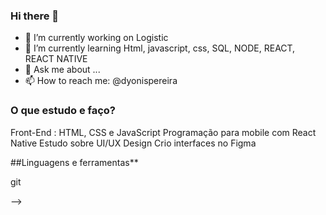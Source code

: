 ### Hi there 👋



- 🔭 I’m currently working on Logistic
- 🌱 I’m currently learning Html, javascript, css, SQL, NODE, REACT, REACT NATIVE
- 💬 Ask me about ...
- 📫 How to reach me: @dyonispereira

### O que estudo e faço?

Front-End : HTML, CSS e JavaScript
Programação para mobile com React Native
Estudo sobre UI/UX Design
Crio interfaces no Figma

##Linguagens e ferramentas**

git

-->
